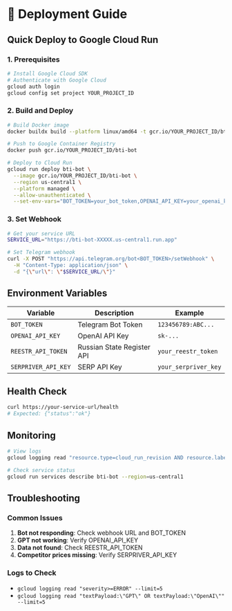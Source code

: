 # 🚀 Deployment Guide

## Quick Deploy to Google Cloud Run

### 1. Prerequisites
```bash
# Install Google Cloud SDK
# Authenticate with Google Cloud
gcloud auth login
gcloud config set project YOUR_PROJECT_ID
```

### 2. Build and Deploy
```bash
# Build Docker image
docker buildx build --platform linux/amd64 -t gcr.io/YOUR_PROJECT_ID/bti-bot .

# Push to Google Container Registry
docker push gcr.io/YOUR_PROJECT_ID/bti-bot

# Deploy to Cloud Run
gcloud run deploy bti-bot \
  --image gcr.io/YOUR_PROJECT_ID/bti-bot \
  --region us-central1 \
  --platform managed \
  --allow-unauthenticated \
  --set-env-vars="BOT_TOKEN=your_bot_token,OPENAI_API_KEY=your_openai_key,REESTR_API_TOKEN=your_reestr_token,SERPRIVER_API_KEY=your_serpriver_key"
```

### 3. Set Webhook
```bash
# Get your service URL
SERVICE_URL="https://bti-bot-XXXXX.us-central1.run.app"

# Set Telegram webhook
curl -X POST "https://api.telegram.org/bot<BOT_TOKEN>/setWebhook" \
  -H "Content-Type: application/json" \
  -d "{\"url\": \"$SERVICE_URL/\"}"
```

## Environment Variables

| Variable | Description | Example |
|----------|-------------|---------|
| `BOT_TOKEN` | Telegram Bot Token | `123456789:ABC...` |
| `OPENAI_API_KEY` | OpenAI API Key | `sk-...` |
| `REESTR_API_TOKEN` | Russian State Register API | `your_reestr_token` |
| `SERPRIVER_API_KEY` | SERP API Key | `your_serpriver_key` |

## Health Check
```bash
curl https://your-service-url/health
# Expected: {"status":"ok"}
```

## Monitoring
```bash
# View logs
gcloud logging read "resource.type=cloud_run_revision AND resource.labels.service_name=btibot" --limit=10

# Check service status
gcloud run services describe bti-bot --region=us-central1
```

## Troubleshooting

### Common Issues
1. **Bot not responding**: Check webhook URL and BOT_TOKEN
2. **GPT not working**: Verify OPENAI_API_KEY
3. **Data not found**: Check REESTR_API_TOKEN
4. **Competitor prices missing**: Verify SERPRIVER_API_KEY

### Logs to Check
- `gcloud logging read "severity>=ERROR" --limit=5`
- `gcloud logging read "textPayload:\"GPT\" OR textPayload:\"OpenAI\"" --limit=5`
